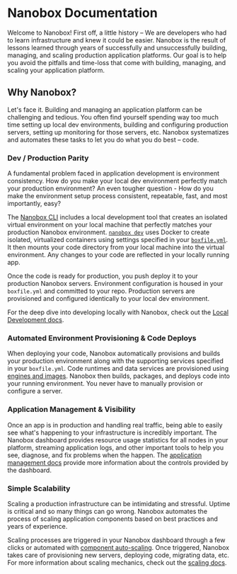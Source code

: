 # Nanobox Documentation

Welcome to Nanobox! First off, a little history – We are developers who had to learn infrastructure and knew it could be easier. Nanobox is the result of lessons learned through years of successfully and unsuccessfully building, managing, and scaling production application platforms. Our goal is to help you avoid the pitfalls and time-loss that come with building, managing, and scaling your application platform.

## Why Nanobox?
Let's face it. Building and managing an application platform can be challenging and tedious. You often find yourself spending way too much time setting up local dev environments, building and configuring production servers, setting up monitoring for those servers, etc. Nanobox systematizes and automates these tasks to let you do what you do best – code.

### Dev / Production Parity
A fundamental problem faced in application development is environment consistency. How do you make your local dev environment perfectly match your production environment? An even tougher question - How do you make the environment setup process consistent, repeatable, fast, and most importantly, easy?

The [Nanobox CLI](/cli/) includes a local development tool that creates an isolated virtual environment on your local machine that perfectly matches your production Nanobox environment. [`nanobox dev`](/cli/dev/) uses Docker to create isolated, virtualized containers using settings specified in your [`boxfile.yml`](/app-config/boxfile/). It then mounts your code directory from your local machine into the virtual environment. Any changes to your code are reflected in your locally running app.

Once the code is ready for production, you push deploy it to your production Nanobox servers. Environment configuration is housed in your `boxfile.yml` and committed to your repo. Production servers are provisioned and configured identically to your local dev environment.

For the deep dive into developing locally with Nanobox, check out the [Local Development docs](/local-dev/).

### Automated Environment Provisioning & Code Deploys
When deploying your code, Nanobox automatically provisions and builds your production environment along with the supporting services specified in your `boxfile.yml`. Code runtimes and data services are provisioned using [engines and images](/engines-images/). Nanobox then builds, packages, and deploys code into your running environment. You never have to manually provision or configure a server.

### Application Management & Visibility
Once an app is in production and handling real traffic, being able to easily see what's happening to your infrastructure is incredibly important. The Nanobox dashboard provides resource usage statistics for all nodes in your platform, streaming application logs, and other important tools to help you see, diagnose, and fix problems when the happen. The [application management docs](/app-management/) provide more information about the controls provided by the dashboard.

### Simple Scalability
Scaling a production infrastructure can be intimidating and stressful. Uptime is critical and so many things can go wrong. Nanobox automates the process of scaling application components based on best practices and years of experience.

Scaling processes are triggered in your Nanobox dashboard through a few clicks or automated with [component auto-scaling](/scaling/auto-scaling/). Once triggered, Nanobox takes care of provisioning new servers, deploying code, migrating data, etc. For more information about scaling mechanics, check out the [scaling docs](/scaling/).
